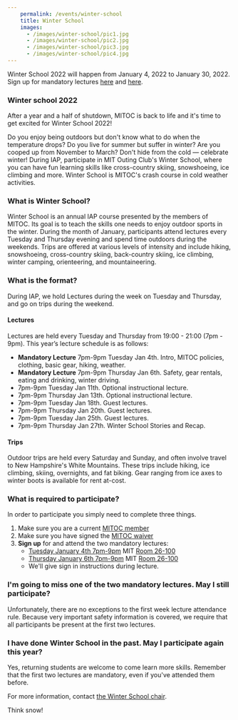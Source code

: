 ```yaml
---
    permalink: /events/winter-school
    title: Winter School
    images:
      - /images/winter-school/pic1.jpg
      - /images/winter-school/pic2.jpg
      - /images/winter-school/pic3.jpg
      - /images/winter-school/pic4.jpg
---
```


<div class="jumbotron" markdown="1">

Winter School 2022 will happen from January 4, 2022 to January 30, 2022.
Sign up for mandatory lectures [here](https://mitoc-trips.mit.edu/trips/1425/) and [here](https://mitoc-trips.mit.edu/trips/1426/).

</div>

### Winter school 2022

After a year and a half of shutdown, MITOC is back to life and it's time to get excited for Winter School 2022!

Do you enjoy being outdoors but don't know what to do when the temperature drops? Do you live for summer but suffer in winter? Are you cooped up from November to March? Don't hide from the cold — celebrate winter! During IAP, participate in MIT Outing Club's Winter School, where you can have fun learning skills like cross-country skiing, snowshoeing, ice climbing and more. Winter School is MITOC's crash course in cold weather activities.

### What is Winter School?

Winter School is an annual IAP course presented by the members of MITOC. Its goal is to teach the skills one needs to enjoy outdoor sports in the winter. During the month of January, participants attend lectures every Tuesday and Thursday evening and spend time outdoors during the weekends. Trips are offered at various levels of intensity and include hiking, snowshoeing, cross-country skiing, back-country skiing, ice climbing, winter camping, orienteering, and mountaineering.

### What is the format?

During IAP, we hold Lectures during the week on Tuesday and Thursday, and go on trips during the weekend.

#### Lectures

Lectures are held every Tuesday and Thursday from 19:00 - 21:00 (7pm - 9pm). This year’s lecture schedule is as follows:

- **Mandatory Lecture** 7pm-9pm Tuesday Jan 4th. Intro, MITOC policies, clothing, basic gear, hiking, weather.
- **Mandatory Lecture** 7pm-9pm Thursday Jan 6th. Safety, gear rentals, eating and drinking, winter driving.
- 7pm-9pm Tuesday Jan 11th. Optional instructional lecture.
- 7pm-9pm Thursday Jan 13th. Optional instructional lecture.
- 7pm-9pm Tuesday Jan 18th. Guest lectures.
- 7pm-9pm Thursday Jan 20th. Guest lectures.
- 7pm-9pm Tuesday Jan 25th. Guest lectures.
- 7pm-9pm Thursday Jan 27th. Winter School Stories and Recap.

#### Trips


Outdoor trips are held every Saturday and Sunday, and often involve travel to New Hampshire's White Mountains. These trips include hiking, ice climbing, skiing, overnights, and fat biking. Gear ranging from ice axes to winter boots is available for rent at-cost.

### What is required to participate?

In order to participate you simply need to complete three things.

1.  Make sure you are a current [MITOC member](https://mitoc-trips.mit.edu/profile/membership/)
2.  Make sure you have signed the [MITOC waiver](https://mitoc-trips.mit.edu/profile/waiver/)
3.  **Sign up** for and attend the two mandatory lectures:
    *   [Tuesday January 4th 7pm-9pm](https://mitoc-trips.mit.edu/trips/1425/) MIT [Room 26-100](https://whereis.mit.edu?q=26-100)
    *   [Thursday January 6th 7pm-9pm](https://mitoc-trips.mit.edu/trips/1426/) MIT [Room 26-100](https://whereis.mit.edu?q=26-100)
    *   We'll give sign in instructions during lecture.

### I'm going to miss one of the two mandatory lectures. May I still participate?

Unfortunately, there are no exceptions to the first week lecture attendance rule. Because very important safety information is covered, we require that all participants be present at the first two lectures.

### I have done Winter School in the past. May I participate again this year?

Yes, returning students are welcome to come learn more skills. Remember that the first two lectures are mandatory, even if you've attended them before.

For more information, contact [the Winter School chair](mailto:ws-chair@mit.edu).

Think snow!
